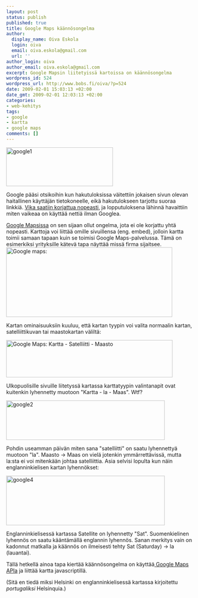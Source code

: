 ```yaml
---
layout: post
status: publish
published: true
title: Google Maps käännösongelma
author:
  display_name: Oiva Eskola
  login: oiva
  email: oiva.eskola@gmail.com
  url: ''
author_login: oiva
author_email: oiva.eskola@gmail.com
excerpt: Google Mapsin liitetyissä kartoissa on käännösongelma
wordpress_id: 524
wordpress_url: http://www.bobs.fi/oiva/?p=524
date: 2009-02-01 15:03:13 +02:00
date_gmt: 2009-02-01 12:03:13 +02:00
categories:
- web-kehitys
tags:
- google
- kartta
- google maps
comments: []
---
```

<p><img class="alignleft size-full wp-image-525" title="google1" src="{{ site.baseurl }}/images/2009/02/google1.png" alt="google1" width="286" height="104" /></p>
<p>Google pääsi otsikoihin kun hakutuloksissa väitettiin jokaisen sivun olevan haitallinen käyttäjän tietokoneelle, eikä hakutulokseen tarjottu suoraa linkkiä. <a title="Google Blog: This site may harm your computer on every search result?!?!" href="http://googleblog.blogspot.com/2009/01/this-site-may-harm-your-computer-on.html">Vika saatiin korjattua nopeasti</a>, ja lopputuloksena lähinnä havaittiin miten vaikeaa on käyttää nettiä ilman Googlea.</p>
<p><a title="Google Maps" href="http://maps.google.fi/">Google Mapsissa</a> on sen sijaan ollut ongelma, jota ei ole korjattu yhtä nopeasti. Karttoja voi liittää omille sivuillensa (eng. embed), jolloin kartta toimii samaan tapaan kuin se toimisi Google Maps-palvelussa. Tämä on esimerkiksi yrityksille kätevä tapa näyttää missä firma sijaitsee.<img class="alignnone size-full wp-image-531" title="Google maps: liitä kartta" src="{{ site.baseurl }}/images/2009/02/google5.png" alt="Google maps: " width="445" height="187" /></p>
<p>Kartan ominaisuuksiin kuuluu, että kartan tyypin voi valita normaalin kartan, satelliittikuvan tai maastokartan väliltä:</p>
<p><img class="alignnone size-full wp-image-533" title="Google Maps: Kartta - Satelliitti - Maasto" src="{{ site.baseurl }}/images/2009/02/google31.png" alt="Google Maps: Kartta - Satelliitti - Maasto" width="446" height="100" /></p>
<p>Ulkopuolisille sivuille liitetyssä kartassa karttatyypin valintanapit ovat kuitenkin lyhennetty muotoon "Kartta - la - Maas". Wtf?</p>
<p><img class="size-full wp-image-526 alignnone" title="Suomenkielinen kartta: Kartta - la - maas" src="{{ site.baseurl }}/images/2009/02/google2.png" alt="google2" width="425" height="106" /></p>
<p>Pohdin useamman päivän miten sana "satelliitti" on saatu lyhennettyä muotoon "la". Maasto -> Maas on vielä jotenkin ymmärrettävissä, mutta la:sta ei voi mitenkään johtaa satelliittia. Asia selvisi lopulta kun näin englanninkielisen kartan lyhennökset:</p>
<p><img class="alignnone size-full wp-image-528" title="Englanninkielinen kartta: Map - Sat - Ter" src="{{ site.baseurl }}/images/2009/02/google4.png" alt="google4" width="425" height="133" /></p>
<p>Englanninkielisessä kartassa Satellite on lyhennetty "Sat". Suomenkielinen lyhennös on saatu kääntämällä englannin lyhennös. Sanan merkitys vain on kadonnut matkalla ja käännös on ilmeisesti tehty Sat (Saturday) -> la (lauantai).</p>
<p>Tällä hetkellä ainoa tapa kiertää käännösongelma on käyttää<a title="Google Maps API" href="http://code.google.com/apis/maps/"> Google Maps APIa</a> ja liittää kartta javascriptillä.</p>
<p>(Sitä en tiedä miksi Helsinki on englanninkielisessä kartassa kirjoitettu <em>portugaliksi</em> Hels&iacute;nquia.)</p>
